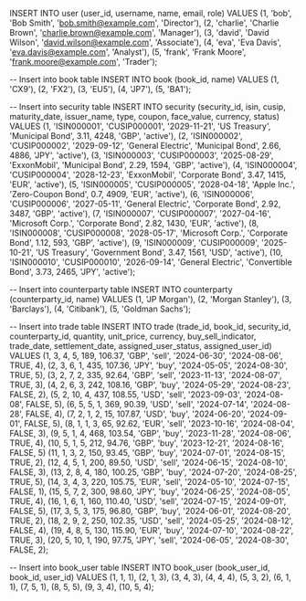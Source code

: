 INSERT INTO user (user_id, username, name, email, role) VALUES
(1, 'bob', 'Bob Smith', 'bob.smith@example.com', 'Director'),
(2, 'charlie', 'Charlie Brown', 'charlie.brown@example.com', 'Manager'),
(3, 'david', 'David Wilson', 'david.wilson@example.com', 'Associate'),
(4, 'eva', 'Eva Davis', 'eva.davis@example.com', 'Analyst'),
(5, 'frank', 'Frank Moore', 'frank.moore@example.com', 'Trader');

-- Insert into book table
INSERT INTO book (book_id, name) VALUES
(1, 'CX9'),
(2, 'FX2'),
(3, 'EU5'),
(4, 'JP7'),
(5, 'BA1');

-- Insert into security table
INSERT INTO security (security_id, isin, cusip, maturity_date, issuer_name, type, coupon, face_value, currency, status) VALUES
(1, 'ISIN000001', 'CUSIP000001', '2029-11-21', 'US Treasury', 'Municipal Bond', 3.11, 4248, 'GBP', 'active'),
(2, 'ISIN000002', 'CUSIP000002', '2029-09-12', 'General Electric', 'Municipal Bond', 2.66, 4886, 'JPY', 'active'),
(3, 'ISIN000003', 'CUSIP000003', '2025-08-29', 'ExxonMobil', 'Municipal Bond', 2.29, 1594, 'GBP', 'active'),
(4, 'ISIN000004', 'CUSIP000004', '2028-12-23', 'ExxonMobil', 'Corporate Bond', 3.47, 1415, 'EUR', 'active'),
(5, 'ISIN000005', 'CUSIP000005', '2028-04-18', 'Apple Inc.', 'Zero-Coupon Bond', 0.7, 4909, 'EUR', 'active'),
(6, 'ISIN000006', 'CUSIP000006', '2027-05-11', 'General Electric', 'Corporate Bond', 2.92, 3487, 'GBP', 'active'),
(7, 'ISIN000007', 'CUSIP000007', '2027-04-16', 'Microsoft Corp.', 'Corporate Bond', 2.82, 1430, 'EUR', 'active'),
(8, 'ISIN000008', 'CUSIP000008', '2028-05-17', 'Microsoft Corp.', 'Corporate Bond', 1.12, 593, 'GBP', 'active'),
(9, 'ISIN000009', 'CUSIP000009', '2025-10-21', 'US Treasury', 'Government Bond', 3.47, 1561, 'USD', 'active'),
(10, 'ISIN000010', 'CUSIP000010', '2026-09-14', 'General Electric', 'Convertible Bond', 3.73, 2465, 'JPY', 'active');

-- Insert into counterparty table
INSERT INTO counterparty (counterparty_id, name) VALUES
(1, 'JP Morgan'),
(2, 'Morgan Stanley'),
(3, 'Barclays'),
(4, 'Citibank'),
(5, 'Goldman Sachs');

-- Insert into trade table
INSERT INTO trade (trade_id, book_id, security_id, counterparty_id, quantity, unit_price, currency, buy_sell_indicator, trade_date, settlement_date, assigned_user_status, assigned_user_id) VALUES
(1, 3, 4, 5, 189, 106.37, 'GBP', 'sell', '2024-06-30', '2024-08-06', TRUE, 4),
(2, 3, 6, 1, 435, 107.36, 'JPY', 'buy', '2024-05-05', '2024-08-30', TRUE, 5),
(3, 2, 7, 2, 335, 92.64, 'GBP', 'sell', '2023-11-13', '2024-08-07', TRUE, 3),
(4, 2, 6, 3, 242, 108.16, 'GBP', 'buy', '2024-05-29', '2024-08-23', FALSE, 2),
(5, 2, 10, 4, 437, 108.55, 'USD', 'sell', '2023-09-03', '2024-08-08', FALSE, 5),
(6, 5, 5, 1, 369, 90.39, 'USD', 'sell', '2024-07-14', '2024-08-28', FALSE, 4),
(7, 2, 1, 2, 15, 107.87, 'USD', 'buy', '2024-06-20', '2024-09-01', FALSE, 5),
(8, 1, 1, 3, 65, 92.62, 'EUR', 'sell', '2023-10-16', '2024-08-04', FALSE, 3),
(9, 5, 1, 4, 468, 103.54, 'GBP', 'buy', '2023-11-28', '2024-08-06', TRUE, 4),
(10, 5, 1, 5, 212, 94.76, 'GBP', 'buy', '2023-12-21', '2024-08-16', FALSE, 5)
(11, 1, 3, 2, 150, 93.45, 'GBP', 'buy', '2024-07-01', '2024-08-15', TRUE, 2),
(12, 4, 5, 1, 200, 89.50, 'USD', 'sell', '2024-06-15', '2024-08-10', FALSE, 3),
(13, 2, 8, 4, 180, 100.25, 'GBP', 'buy', '2024-07-20', '2024-08-25', TRUE, 5),
(14, 3, 4, 3, 220, 105.75, 'EUR', 'sell', '2024-05-10', '2024-07-15', FALSE, 1),
(15, 5, 7, 2, 300, 98.60, 'JPY', 'buy', '2024-06-25', '2024-08-05', TRUE, 4),
(16, 1, 6, 1, 160, 110.40, 'USD', 'sell', '2024-07-15', '2024-09-01', FALSE, 5),
(17, 3, 5, 3, 175, 96.80, 'GBP', 'buy', '2024-06-01', '2024-08-20', TRUE, 2),
(18, 2, 9, 2, 250, 102.35, 'USD', 'sell', '2024-05-25', '2024-08-12', FALSE, 4),
(19, 4, 8, 5, 130, 115.90, 'EUR', 'buy', '2024-07-10', '2024-08-22', TRUE, 3),
(20, 5, 10, 1, 190, 97.75, 'JPY', 'sell', '2024-06-05', '2024-08-30', FALSE, 2);


-- Insert into book_user table
INSERT INTO book_user (book_user_id, book_id, user_id) VALUES
(1, 1, 1),
(2, 1, 3),
(3, 4, 3),
(4, 4, 4),
(5, 3, 2),
(6, 1, 1),
(7, 5, 1),
(8, 5, 5),
(9, 3, 4),
(10, 5, 4);

